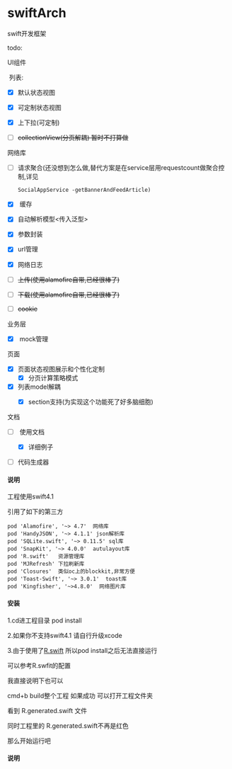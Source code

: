 # swiftArch

swift开发框架

todo:

UI组件 

​      列表: 

- [x] ​        默认状态视图
- [x] ​       可定制状态视图  
- [x] ​       上下拉(可定制) 

- [ ] ~~collectionView(分页解耦)  暂时不打算做~~

网络库

- [ ] ​              请求聚合(还没想到怎么做,替代方案是在service层用requestcount做聚合控制,详见

      SocialAppService -getBannerAndFeedArticle)

- [x] ​               缓存

- [x] ​               自动解析模型<传入泛型>

- [x] ​               参数封装 

- [x] ​               url管理  

- [x] ​              网络日志

- [ ] ​             ~~上传(使用alamofire自带,已经很棒了)~~

- [ ] ​              ~~下载(使用alamofire自带,已经很棒了)~~

- [ ] ~~cookie~~

业务层  

- [x] ​	         mock管理

页面

- [x] ​		页面状态视图展示和个性化定制
   - [x] ​分页计算策略模式  
- [x] 列表model解耦
  - [x] section支持(为实现这个功能死了好多脑细胞)



文档

- [ ] ​		使用文档
   - [x] ​详细例子


- [ ] 代码生成器





#### 说明

工程使用swift4.1 

引用了如下的第三方 

    pod 'Alamofire', '~> 4.7'  网络库
    pod 'HandyJSON', '~> 4.1.1' json解析库
    pod 'SQLite.swift', '~> 0.11.5' sql库
    pod 'SnapKit', '~> 4.0.0'  autulayout库
    pod 'R.swift'   资源管理库
    pod 'MJRefresh' 下拉刷新库
    pod 'Closures'  类似oc上的blockkit,非常方便
    pod 'Toast-Swift', '~> 3.0.1'  toast库
    pod 'Kingfisher', '~>4.8.0'  网络图片库


#### 安装

1.cd进工程目录 pod install

2.如果你不支持swift4.1 请自行升级xcode

3.由于使用了[R.swift](https://github.com/mac-cain13/R.swift) 所以pod install之后无法直接运行

可以参考R.swfit的配置  

我直接说明下也可以

cmd+b build整个工程 如果成功 可以打开工程文件夹

看到 R.generated.swift 文件 

同时工程里的 R.generated.swift不再是红色

那么开始运行吧



#### 说明

[使用文档]: https://github.com/manondidi/swiftArch/blob/master/%E4%BD%BF%E7%94%A8%E6%96%87%E6%A1%A3.md



 



